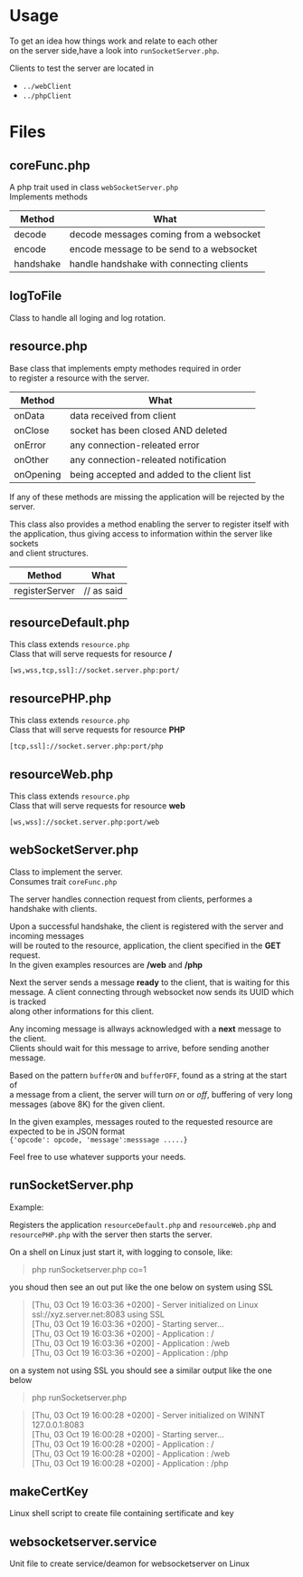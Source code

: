 # Usage

To get an idea how things work and relate to each other  
on the server side,have a look into  `runSocketServer.php`.

Clients to test the server are located in 

- `../webClient`
- `../phpClient`

# Files

## coreFunc.php

A php trait used in class `webSocketServer.php`  
Implements methods 

Method|What
------|----
decode| decode messages coming from a websocket
encode| encode message to be send to a websocket
handshake|handle handshake with connecting clients


## logToFile

Class to handle all loging and log rotation.

## resource.php

Base class that implements empty methodes required in order   
to register a resource with the server.

Method|What
------|----
onData    | data received from client
onClose   | socket has been closed AND deleted
onError   | any connection-releated error
onOther   | any connection-releated notification
onOpening | being accepted and added to the client list

If any of these methods are missing the application will be rejected by the server.   

This class also provides a method enabling the server to register itself with  
the application, thus giving access to information within the server like sockets  
and client structures.

Method|What
------|----
registerServer    | // as said



## resourceDefault.php

This class extends `resource.php`  
Class that will serve requests for resource **/** 

`[ws,wss,tcp,ssl]://socket.server.php:port/`

## resourcePHP.php
This class extends `resource.php`  
Class that will serve requests for resource **PHP** 

`[tcp,ssl]://socket.server.php:port/php`


## resourceWeb.php
This class extends `resource.php`  
Class that will serve requests for resource  **web**

`[ws,wss]://socket.server.php:port/web`

## webSocketServer.php

Class to implement the server.  
Consumes trait `coreFunc.php`

The server handles connection request from clients, performes a handshake with clients.   

Upon a successful handshake, the client is registered with the server and incoming messages   
will be routed to the resource, application, the client specified in the **GET** request.  
In the given examples resources are **/web** and **/php** 

Next the server sends a message **ready** to the client, that is waiting for this  
message. A client connecting through websocket now sends its UUID which is tracked  
along other informations for this client.

Any incoming message is allways acknowledged with a **next** message to the client.  
Clients should wait for this message to arrive, before sending another message. 

Based on the pattern `bufferON` and `bufferOFF`, found as a string at the start of  
a message from a client, the server will turn *on* or *off*, buffering of very long 
messages (above 8K) for the given client.

In the given examples, messages routed to the requested resource are expected to be in JSON format  
`{'opcode': opcode, 'message':messsage .....}`

Feel free to use whatever supports your needs.


## runSocketServer.php

Example:

Registers the application  `resourceDefault.php` and `resourceWeb.php` and `resourcePHP.php` with the server
then starts the server.

On a shell on Linux  just start it, with logging to console, like:

> php runSocketserver.php co=1

you shoud then see an out put like the one below on system using SSL


> [Thu, 03 Oct 19 16:03:36 +0200] - Server initialized on Linux  ssl://xyz.server.net:8083 using SSL  
> [Thu, 03 Oct 19 16:03:36 +0200] - Starting server...  
> [Thu, 03 Oct 19 16:03:36 +0200] - Application : /  
> [Thu, 03 Oct 19 16:03:36 +0200] - Application : /web  
> [Thu, 03 Oct 19 16:03:36 +0200] - Application : /php  

on a system not using SSL you should see a similar output like the one below

> php runSocketserver.php

> [Thu, 03 Oct 19 16:00:28 +0200] - Server initialized on WINNT  127.0.0.1:8083  
> [Thu, 03 Oct 19 16:00:28 +0200] - Starting server...  
> [Thu, 03 Oct 19 16:00:28 +0200] - Application : /  
> [Thu, 03 Oct 19 16:00:28 +0200] - Application : /web  
> [Thu, 03 Oct 19 16:00:28 +0200] - Application : /php  


## makeCertKey

Linux shell script to create file containing sertificate and key

## websocketserver.service

Unit file to create service/deamon for websocketserver on Linux 

